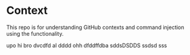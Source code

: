 # Context

This repo is for understanding GitHub contexts and command injection using the functionality.

upo
hi bro
dvcdfd
al
dddd
ohh
dfddffdba
sddsDSDDS
ssdsd
sss
